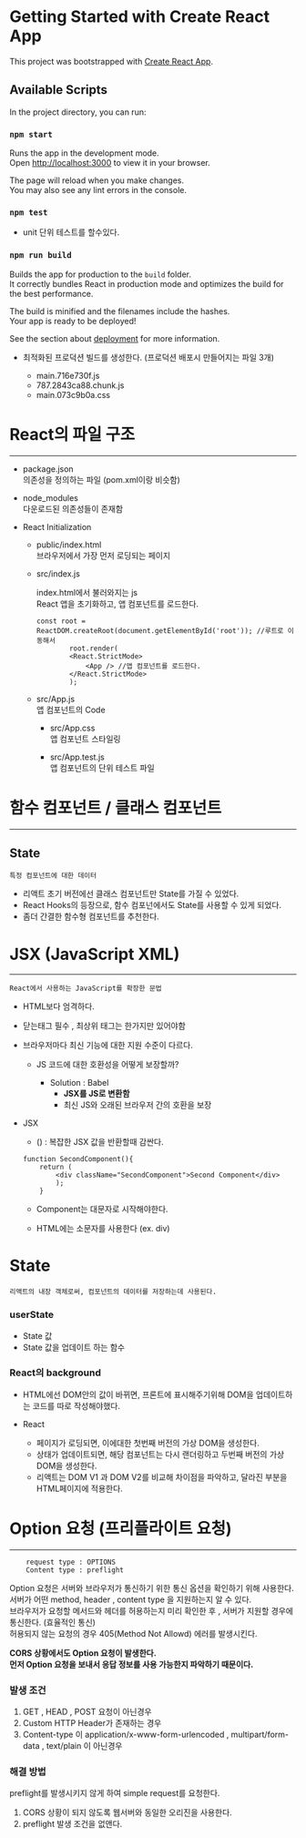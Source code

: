 # Getting Started with Create React App

This project was bootstrapped with [Create React App](https://github.com/facebook/create-react-app).

## Available Scripts

In the project directory, you can run:

### `npm start`

Runs the app in the development mode.\
Open [http://localhost:3000](http://localhost:3000) to view it in your browser.

The page will reload when you make changes.\
You may also see any lint errors in the console.

### `npm test`

- unit 단위 테스트를 할수있다.

### `npm run build`

Builds the app for production to the `build` folder.\
It correctly bundles React in production mode and optimizes the build for the best performance.

The build is minified and the filenames include the hashes.\
Your app is ready to be deployed!

See the section about [deployment](https://facebook.github.io/create-react-app/docs/deployment) for more information.

- 최적화된 프로덕션 빌드를 생성한다. (프로덕션 배포시 만들어지는 파일 3개)

    - main.716e730f.js
    - 787.2843ca88.chunk.js
    - main.073c9b0a.css 


# React의 파일 구조

---------

- package.json  
    의존성을 정의하는 파일 (pom.xml이랑 비슷함)

- node_modules  
    다운로드된 의존성들이 존재함

- React Initialization  

    - public/index.html   
        브라우저에서 가장 먼저 로딩되는 페이지

    - src/index.js   

        index.html에서 불러와지는 js  
        React 앱을 초기화하고, 앱 컴포넌트를 로드한다. 

        ~~~react
        const root = ReactDOM.createRoot(document.getElementById('root')); //루트로 이동해서
                root.render(
                <React.StrictMode>
                    <App /> //앱 컴포넌트를 로드한다.
                </React.StrictMode>
                );
        ~~~

    - src/App.js   
        앱 컴포넌트의 Code

        - src/App.css   
            앱 컴포넌트 스타일링

        - src/App.test.js  
            앱 컴포넌트의 단위 테스트 파일



# 함수 컴포넌트 / 클래스 컴포넌트

-----

## State

~~~
특정 컴포넌트에 대한 데이터
~~~

- 리액트 초기 버전에선 클래스 컴포넌트만 State를 가질 수 있었다.
- React Hooks의 등장으로, 함수 컴포넌에서도 State를 사용할 수 있게 되었다.
- 좀더 간결한 함수형 컴포넌트를 추천한다.

# JSX (JavaScript XML)

-------

~~~
React에서 사용하는 JavaScript를 확장한 문법
~~~

- HTML보다 엄격하다.
- 닫는태그 필수 , 최상위 태그는 한가지만 있어야함



- 브라우저마다 최신 기능에 대한 지원 수준이 다르다.
    
    - JS 코드에 대한 호환성을 어떻게 보장할까?
        
        - Solution : Babel 
            - **JSX를 JS로 변환함**
            - 최신 JS와 오래된 브라우저 간의 호환을 보장

- JSX

    - () : 복잡한 JSX 값을 반환할때 감싼다.
    ~~~JSX
    function SecondComponent(){
        return (
            <div className="SecondComponent">Second Component</div>
            );
        }
    ~~~

    - Component는 대문자로 시작해야한다.

    - HTML에는 소문자를 사용한다 (ex. div)

# State

~~~
리액트의 내장 객체로써, 컴포넌트의 데이터를 저장하는데 사용된다.
~~~

### userState


- State 값
- State 값을 업데이트 하는 함수


### React의 background

- HTML에선 DOM안의 값이 바뀌면, 프론트에 표시해주기위해 DOM을 업데이트하는 코드를 따로 작성해야했다.
- React

    - 페이지가 로딩되면, 이에대한 첫번째 버전의 가상 DOM을 생성한다.
    - 상태가 업데이트되면, 해당 컴포넌트는 다시 랜더링하고 두번째 버전의 가상 DOM을 생성한다.
    - 리액트는 DOM V1 과 DOM V2를 비교해 차이점을 파악하고, 달라진 부분을 HTML페이지에 적용한다.

# Option 요청 (프리플라이트 요청)

---------

~~~
    request type : OPTIONS
    Content type : preflight 
~~~

Option 요청은 서버와 브라우저가 통신하기 위한 통신 옵션을 확인하기 위해 사용한다.  
서버가 어떤 method, header , content type 을 지원하는지 알 수 있다.   
브라우저가 요청할 메서드와 헤더를 허용하는지 미리 확인한 후 , 서버가 지원할 경우에 통신한다. (효율적인 통신)  
허용되지 않는 요청의 경우 405(Method Not Allowd) 에러를 발생시킨다.

**CORS 상황에서도 Option 요청이 발생한다.**   
**먼저 Option 요청을 보내서 응답 정보를 사용 가능한지 파악하기 때문이다.**

### 발생 조건
1. GET , HEAD , POST 요청이 아닌경우
2. Custom HTTP Header가 존재하는 경우 
3. Content-type 이 application/x-www-form-urlencoded , multipart/form-data , text/plain 이 아닌경우


### 해결 방법

preflight를 발생시키지 않게 하여 simple request를 요청한다.

1. CORS 상황이 되지 않도록 웹서버와 동일한 오리진을 사용한다.
2. preflight 발생 조건을 없앤다. 